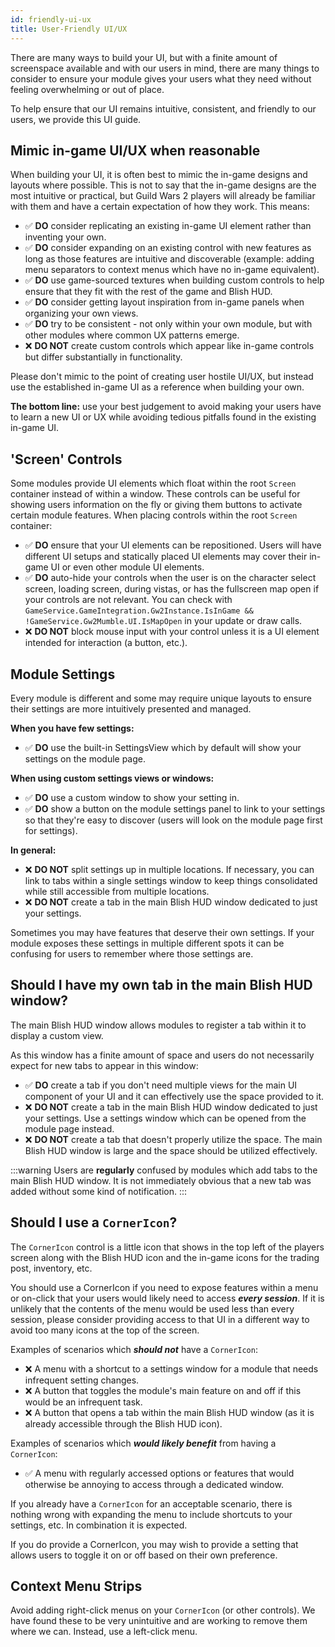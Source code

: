 ```yaml
---
id: friendly-ui-ux
title: User-Friendly UI/UX
---
```


There are many ways to build your UI, but with a finite amount of screenspace available and with our users in mind, there are many things to consider to ensure your module gives your users what they need without feeling overwhelming or out of place.

To help ensure that our UI remains intuitive, consistent, and friendly to our users, we provide this UI guide.

## Mimic in-game UI/UX when reasonable

When building your UI, it is often best to mimic the in-game designs and layouts where possible.  This is not to say that the in-game designs are the most intuitive or practical, but Guild Wars 2 players will already be familiar with them and have a certain expectation of how they work.  This means:
- ✅ **DO** consider replicating an existing in-game UI element rather than inventing your own.
- ✅ **DO** consider expanding on an existing control with new features as long as those features are intuitive and discoverable (example: adding menu separators to context menus which have no in-game equivalent).
- ✅ **DO** use game-sourced textures when building custom controls to help ensure that they fit with the rest of the game and Blish HUD.
- ✅ **DO** consider getting layout inspiration from in-game panels when organizing your own views.
- ✅ **DO** try to be consistent - not only within your own module, but with other modules where common UX patterns emerge. 
- ❌ **DO NOT** create custom controls which appear like in-game controls but differ substantially in functionality. 

Please don't mimic to the point of creating user hostile UI/UX, but instead use the established in-game UI as a reference when building your own.  

**The bottom line:** use your best judgement to avoid making your users have to learn a new UI or UX while avoiding tedious pitfalls found in the existing in-game UI.

## 'Screen' Controls

Some modules provide UI elements which float within the root `Screen` container instead of within a window.  These controls can be useful for showing users information on the fly or giving them buttons to activate certain module features.  When placing controls within the root `Screen` container:
- ✅ **DO** ensure that your UI elements can be repositioned.  Users will have different UI setups and statically placed UI elements may cover their in-game UI or even other module UI elements.
- ✅ **DO** auto-hide your controls when the user is on the character select screen, loading screen, during vistas, or has the fullscreen map open if your controls are not relevant.  You can check with `GameService.GameIntegration.Gw2Instance.IsInGame && !GameService.Gw2Mumble.UI.IsMapOpen` in your update or draw calls.
- ❌ **DO NOT** block mouse input with your control unless it is a UI element intended for interaction (a button, etc.).

## Module Settings

Every module is different and some may require unique layouts to ensure their settings are more intuitively presented and managed.

**When you have few settings:**
- ✅ **DO** use the built-in SettingsView which by default will show your settings on the module page.

**When using custom settings views or windows:**
- ✅ **DO** use a custom window to show your setting in.
- ✅ **DO** show a button on the module settings panel to link to your settings so that they're easy to discover (users will look on the module page first for settings).

**In general:**
- ❌ **DO NOT** split settings up in multiple locations.  If necessary, you can link to tabs within a single settings window to keep things consolidated while still accessible from multiple locations.
- ❌ **DO NOT** create a tab in the main Blish HUD window dedicated to just your settings.

Sometimes you may have features that deserve their own settings.  If your module exposes these settings in multiple different spots it can be confusing for users to remember where those settings are.

## Should I have my own tab in the main Blish HUD window?

The main Blish HUD window allows modules to register a tab within it to display a custom view.

As this window has a finite amount of space and users do not necessarily expect for new tabs to appear in this window:
- ✅ **DO** create a tab if you don't need multiple views for the main UI component of your UI and it can effectively use the space provided to it.
- ❌ **DO NOT** create a tab in the main Blish HUD window dedicated to just your settings.  Use a settings window which can be opened from the module page instead.
- ❌ **DO NOT** create a tab that doesn't properly utilize the space.  The main Blish HUD window is large and the space should be utilized effectively.

:::warning
Users are **regularly** confused by modules which add tabs to the main Blish HUD window.  It is not immediately obvious that a new tab was added without some kind of notification.
:::

## Should I use a `CornerIcon`?

The `CornerIcon` control is a little icon that shows in the top left of the players screen along with the Blish HUD icon and the in-game icons for the trading post, inventory, etc.

You should use a CornerIcon if you need to expose features within a menu or on-click that your users would likely need to access ***every session***.  If it is unlikely that the contents of the menu would be used less than every session, please consider providing access to that UI in a different way to avoid too many icons at the top of the screen.

Examples of scenarios which ***should not*** have a `CornerIcon`:
- ❌ A menu with a shortcut to a settings window for a module that needs infrequent setting changes.
- ❌ A button that toggles the module's main feature on and off if this would be an infrequent task.
- ❌ A button that opens a tab within the main Blish HUD window (as it is already accessible through the Blish HUD icon).

Examples of scenarios which ***would likely benefit*** from having a `CornerIcon`:
- ✅ A menu with regularly accessed options or features that would otherwise be annoying to access through a dedicated window.

If you already have a `CornerIcon` for an acceptable scenario, there is nothing wrong with expanding the menu to include shortcuts to your settings, etc.  In combination it is expected.

If you do provide a CornerIcon, you may wish to provide a setting that allows users to toggle it on or off based on their own preference.

## Context Menu Strips

Avoid adding right-click menus on your `CornerIcon` (or other controls).  We have found these to be very unintuitive and are working to remove them where we can.  Instead, use a left-click menu.